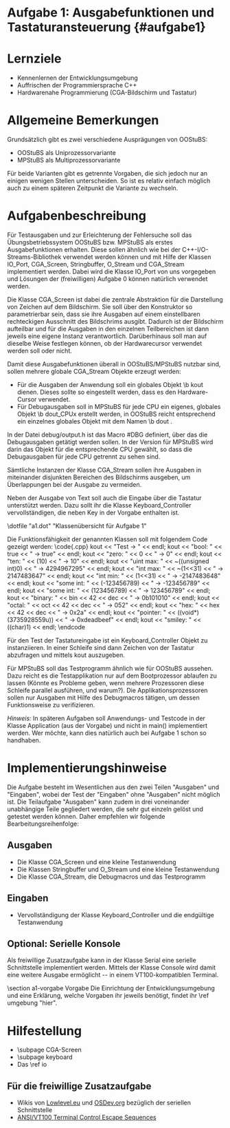Aufgabe 1: Ausgabefunktionen und Tastaturansteuerung {#aufgabe1}
================================================================

# Lernziele #

- Kennenlernen der Entwicklungsumgebung
- Auffrischen der Programmiersprache C++
- Hardwarenahe Programmierung (CGA-Bildschirm und Tastatur)

# Allgemeine Bemerkungen #

Grundsätzlich gibt es zwei verschiedene Ausprägungen von OOStuBS:
- OOStuBS als Uniprozessorvariante
- MPStuBS als Multiprozessorvariante

Für beide Varianten gibt es getrennte Vorgaben, die sich jedoch nur an
einigen wenigen Stellen unterscheiden. So ist es relativ einfach möglich
auch zu einem späteren Zeitpunkt die Variante zu wechseln.

# Aufgabenbeschreibung #
Für Testausgaben und zur Erleichterung der Fehlersuche soll das
Übungsbetriebssystem OOStuBS bzw. MPStuBS als erstes Ausgabefunktionen
erhalten. Diese sollen ähnlich wie bei der C++-I/O-Streams-Bibliothek
verwendet werden können und mit Hilfe der Klassen IO_Port, CGA_Screen,
Stringbuffer, O_Stream und CGA_Stream implementiert werden. Dabei wird die
Klasse IO_Port von uns vorgegeben und Lösungen der (freiwilligen) Aufgabe 0
können natürlich verwendet werden.

Die Klasse CGA_Screen ist dabei die zentrale Abstraktion für die
Darstellung von Zeichen auf dem Bildschirm. Sie soll über den Konstruktor
so parametrierbar sein, dass sie ihre Ausgaben auf einem einstellbaren
rechteckigen Ausschnitt des Bildschrims ausgibt. Dadurch ist der Bildschirm
aufteilbar und für die Ausgaben in den einzelnen Teilbereichen ist dann
jeweils eine eigene Instanz verantwortlich. Darüberhinaus soll
man auf dieselbe Weise festlegen können, ob der Hardwarecursor verwendet
werden soll oder nicht.

Damit diese Ausgabefunktionen überall in OOStuBS/MPStuBS nutzbar sind,
sollen mehrere globale CGA_Stream Objekte erzeugt werden:
- Für die Ausgaben der Anwendung soll ein globales Objekt \b kout dienen.
Dieses sollte so eingestellt werden, dass es den Hardware-Cursor verwendet.
- Für Debugausgaben soll in MPStuBS für jede CPU ein eigenes, globales Objekt
\b dout_CPUx erstellt werden, in OOStuBS reicht entsprechend ein einzelnes
globales Objekt mit dem Namen \b dout .

In der Datei debug/output.h ist das Macro #DBG definiert, über das die
Debugausgaben getätigt werden sollen. In der Version für MPStuBS wird
darin das Objekt für die entsprechende CPU gewählt, so dass die
Debugausgaben für jede CPU getrennt zu sehen sind.

Sämtliche Instanzen der Klasse CGA_Stream sollen ihre Ausgaben in
miteinander disjunkten Bereichen des Bildschirms ausgeben, um Überlappungen
bei der Ausgabe zu vermeiden.

Neben der Ausgabe von Text soll auch die Eingabe über die Tastatur
unterstützt werden. Dazu sollt ihr die Klasse Keyboard_Controller
vervollständigen, die neben Key in der Vorgabe enthalten ist.

\dotfile "a1.dot" "Klassenübersicht für Aufgabe 1"

Die Funktionsfähigkeit der genannten Klassen soll mit folgendem
Code gezeigt werden:
\code{.cpp}
    kout << "Test        <stream result> -> <expected>" << endl;
    kout << "bool:       " << true << " -> true" << endl;
    kout << "zero:       " << 0 << " -> 0" << endl;
    kout << "ten:        " << (10) << " -> 10" << endl;
    kout << "uint max:   " << ~((unsigned int)0) << " -> 4294967295" << endl;
    kout << "int max:    " << ~(1<<31) << " -> 2147483647" << endl;
    kout << "int min:    " << (1<<31) << " -> -2147483648" << endl;
    kout << "some int:   " << (-123456789) << " -> -123456789" << endl;
    kout << "some int:   " << (123456789) << " -> 123456789" << endl;
    kout << "binary:     " << bin << 42 << dec << " -> 0b101010" << endl;
    kout << "octal:      " << oct << 42 << dec << " -> 052" << endl;
    kout << "hex:        " << hex << 42 << dec << " -> 0x2a" << endl;
    kout << "pointer:    " << ((void*)(3735928559u)) << " -> 0xdeadbeef" << endl;
    kout << "smiley:     " << ((char)1) << endl;
\endcode

Für den Test der Tastatureingabe ist ein Keyboard_Controller Objekt zu
instanziieren. In einer Schleife sind dann Zeichen von der Tastatur
abzufragen und mittels kout auszugeben.

Für MPStuBS soll das Testprogramm ähnlich wie für OOStuBS aussehen. Dazu
reicht es die Testapplikation nur auf dem Bootprozessor ablaufen zu
lassen (Könnte es Probleme geben, wenn mehrere Prozessoren diese Schleife
parallel ausführen, und warum?). Die Applikationsprozessoren sollen nur
Ausgaben mit Hilfe des Debugmacros tätigen, um dessen Funktionsweise zu
verifizieren.

*Hinweis:* In späteren Aufgaben soll Anwendungs- und Testcode in der Klasse
Application (aus der Vorgabe) und nicht in main() implementiert werden.
Wer möchte, kann dies natürlich auch bei Aufgabe 1 schon so handhaben.

# Implementierungshinweise #

Die Aufgabe besteht im Wesentlichen aus den zwei Teilen "Ausgaben" und
"Eingaben", wobei der Test der "Eingaben" ohne "Ausgaben" nicht möglich ist.
Die Teilaufgabe "Ausgaben" kann zudem in drei voneinander unabhängige Teile
gegliedert werden, die sehr gut einzeln gelöst und getestet werden können.
Daher empfehlen wir folgende Bearbeitungsreihenfolge:

## Ausgaben ##

- Die Klasse CGA_Screen und eine kleine Testanwendung
- Die Klassen Stringbuffer und O_Stream und eine kleine Testanwendung
- Die Klasse CGA_Stream, die Debugmacros und das Testprogramm

## Eingaben ##
- Vervollständigung der Klasse Keyboard_Controller und die endgültige Testanwendung

## Optional: Serielle Konsole ##
Als freiwillige Zusatzaufgabe kann in der Klasse Serial eine serielle
Schnittstelle implementiert werden. Mittels der Klasse Console wird damit
eine weitere Ausgabe ermöglicht -- in einem VT100-kompatiblen Terminal.

\section a1-vorgabe Vorgabe
Die Einrichtung der Entwicklungsumgebung und eine Erklärung, welche Vorgaben
ihr jeweils benötigt, findet ihr \ref umgebung "hier".

# Hilfestellung #
- \subpage CGA-Screen
- \subpage keyboard
- Das \ref io

## Für die freiwillige Zusatzaufgabe ##
- Wikis von [Lowlevel.eu](https://www.lowlevel.eu/wiki/Serielle_Schnittstelle)
  und [OSDev.org](https://wiki.osdev.org/Serial_Ports) bezüglich der seriellen
  Schnittstelle
- [ANSI/VT100 Terminal Control Escape Sequences](http://web.archive.org/web/20181008150037/http://www.termsys.demon.co.uk/vtansi.htm)
